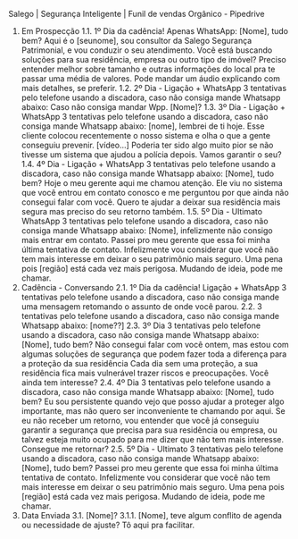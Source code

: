 Salego | Segurança Inteligente | Funil de vendas Orgânico - Pipedrive
1. Em Prospecção
1.1. 1º Dia da cadência! Apenas WhatsApp: [Nome], tudo bem? Aqui é o [seunome], sou consultor da
Salego Segurança Patrimonial, e vou conduzir o seu atendimento. Você está buscando soluções para
sua residência, empresa ou outro tipo de imóvel? Preciso entender melhor sobre tamanho e outras
informações do local pra te passar uma média de valores. Pode mandar um áudio explicando com
mais detalhes, se preferir.
1.2. 2º Dia - Ligação + WhatsApp 3 tentativas pelo telefone usando a discadora, caso não consiga
mande Whatsapp abaixo: Caso não consiga mandar Wpp. [Nome]?
1.3. 3º Dia - Ligação + WhatsApp 3 tentativas pelo telefone usando a discadora, caso não consiga
mande Whatsapp abaixo: [nome], lembrei de ti hoje. Esse cliente colocou recentemente o nosso
sistema e olha o que a gente conseguiu prevenir. [vídeo...] Poderia ter sido algo muito pior se não
tivesse um sistema que ajudou a polícia depois. Vamos garantir o seu?
1.4. 4º Dia - Ligação + WhatsApp 3 tentativas pelo telefone usando a discadora, caso não consiga
mande Whatsapp abaixo: [Nome], tudo bem? Hoje o meu gerente aqui me chamou atenção. Ele viu
no sistema que você entrou em contato conosco e me perguntou por que ainda não consegui falar
com você. Quero te ajudar a deixar sua residência mais segura mas preciso do seu retorno também.
1.5. 5º Dia - Ultimato WhatsApp 3 tentativas pelo telefone usando a discadora, caso não consiga
mande Whatsapp abaixo: [Nome], infelizmente não consigo mais entrar em contato. Passei pro meu
gerente que essa foi minha última tentativa de contato. Infelizmente vou considerar que você não tem
mais interesse em deixar o seu patrimônio mais seguro. Uma pena pois [região] está cada vez mais
perigosa. Mudando de ideia, pode me chamar.
2. Cadência - Conversando
2.1. 1º Dia da cadência! Ligação + WhatsApp 3 tentativas pelo telefone usando a discadora, caso não
consiga mande uma mensagem retomando o assunto de onde você parou.
2.2. 3 tentativas pelo telefone usando a discadora, caso não consiga mande Whatsapp abaixo:
[nome??]
2.3. 3º Dia 3 tentativas pelo telefone usando a discadora, caso não consiga mande Whatsapp abaixo:
[Nome], tudo bem? Não consegui falar com você ontem, mas estou com algumas soluções de
segurança que podem fazer toda a diferença para a proteção da sua residência Cada dia sem uma
proteção, a sua residência fica mais vulnerável trazer riscos e preocupações. Você ainda tem
interesse?
2.4. 4º Dia 3 tentativas pelo telefone usando a discadora, caso não consiga mande Whatsapp abaixo:
[Nome], tudo bem? Eu sou persistente quando vejo que posso ajudar a proteger algo importante, mas
não quero ser inconveniente te chamando por aqui. Se eu não receber um retorno, vou entender que
você já conseguiu garantir a segurança que precisa para sua residência ou empresa, ou talvez esteja
muito ocupado para me dizer que não tem mais interesse. Consegue me retornar?
2.5. 5º Dia - Ultimato 3 tentativas pelo telefone usando a discadora, caso não consiga mande
Whatsapp abaixo: [Nome], tudo bem? Passei pro meu gerente que essa foi minha última tentativa de
contato. Infelizmente vou considerar que você não tem mais interesse em deixar o seu patrimônio
mais seguro. Uma pena pois [região] está cada vez mais perigosa. Mudando de ideia, pode me
chamar.
3. Data Enviada
3.1. [Nome]?
3.1.1. [Nome], teve algum conflito de agenda ou necessidade de ajuste? Tô aqui pra facilitar.